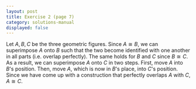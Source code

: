 ```yaml
---
layout: post
title: Exercise 2 (page 7)
category: solutions-manual
displayed: false
---
```


Let $A, B, C$ be the three geometric figures. Since $A \cong B$, we can superimpose $A$ onto $B$ such that the two become identified with one another in all parts (i.e. overlap perfectly). The same holds for $B$ and $C$ since $B \cong C$. As a result, we can superimpose $A$ onto $C$ in two steps. First, move $A$ into $B$'s position. Then, move $A$, which is now in $B$'s place, into $C$'s position. Since we have come up with a construction that perfectly overlaps $A$ with $C$, $A \cong C$. 